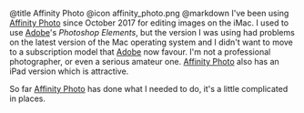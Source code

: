 @title		Affinity Photo
@icon		affinity_photo.png
@markdown
I've been using [Affinity Photo](https://affinity.serif.com/en-gb/photo/) since October 2017
for editing images on
the iMac. I used to use [Adobe](https://www.adobe.com/)'s *Photoshop Elements*, but the version I was using had
problems on the latest version of the Mac operating system and I didn't want
to move to a subscription model that [Adobe](https://www.adobe.com/) now favour. I'm not a
professional photographer, or even a serious amateur one. [Affinity Photo](https://affinity.serif.com/en-gb/photo/)
also has an iPad version which is attractive.

So far [Affinity Photo](https://affinity.serif.com/en-gb/photo/) has done what I needed to do, it's a little
complicated in places.
